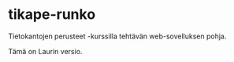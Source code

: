 # tikape-runko

Tietokantojen perusteet -kurssilla tehtävän web-sovelluksen pohja.

Tämä on Laurin versio.
